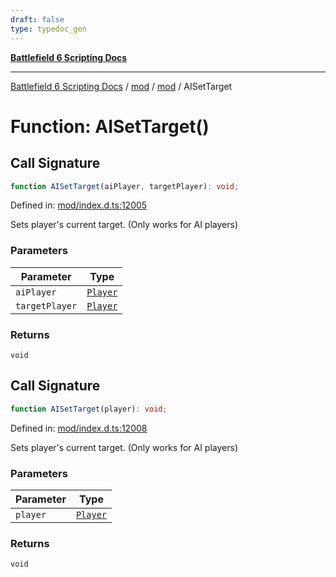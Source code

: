 ```yaml
---
draft: false
type: typedoc_gen
---
```


[**Battlefield 6 Scripting Docs**](../../../_index.md)

***

[Battlefield 6 Scripting Docs](../../../_index.md) / [mod](../../_index.md) / [mod](../_index.md) / AISetTarget

# Function: AISetTarget()

## Call Signature

```ts
function AISetTarget(aiPlayer, targetPlayer): void;
```

Defined in: [mod/index.d.ts:12005](https://github.com/battlefield-portal-community/portal-docs/blob/6d87e21c5922a3efb03c634dbe98e5fe6e797672/generators/santiago/mod/index.d.ts#L12005)

Sets player's current target. (Only works for AI players)

### Parameters

| Parameter | Type |
| ------ | ------ |
| `aiPlayer` | [`Player`](../Player/_index.md) |
| `targetPlayer` | [`Player`](../Player/_index.md) |

### Returns

`void`

## Call Signature

```ts
function AISetTarget(player): void;
```

Defined in: [mod/index.d.ts:12008](https://github.com/battlefield-portal-community/portal-docs/blob/6d87e21c5922a3efb03c634dbe98e5fe6e797672/generators/santiago/mod/index.d.ts#L12008)

Sets player's current target. (Only works for AI players)

### Parameters

| Parameter | Type |
| ------ | ------ |
| `player` | [`Player`](../Player/_index.md) |

### Returns

`void`
